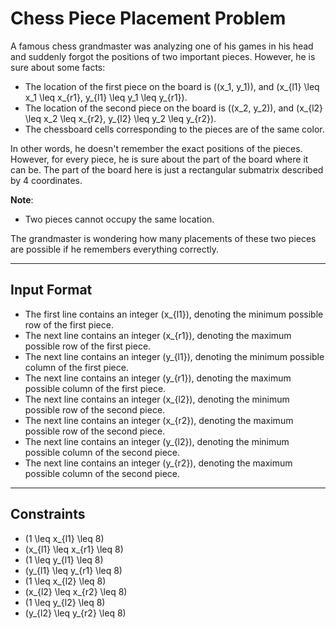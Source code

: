 # Chess Piece Placement Problem  

A famous chess grandmaster was analyzing one of his games in his head and suddenly forgot the positions of two important pieces. However, he is sure about some facts:  

- The location of the first piece on the board is \((x_1, y_1)\), and \(x_{l1} \leq x_1 \leq x_{r1}, y_{l1} \leq y_1 \leq y_{r1}\).  
- The location of the second piece on the board is \((x_2, y_2)\), and \(x_{l2} \leq x_2 \leq x_{r2}, y_{l2} \leq y_2 \leq y_{r2}\).  
- The chessboard cells corresponding to the pieces are of the same color.  

In other words, he doesn't remember the exact positions of the pieces. However, for every piece, he is sure about the part of the board where it can be. The part of the board here is just a rectangular submatrix described by 4 coordinates.  

**Note**:  
- Two pieces cannot occupy the same location.  

The grandmaster is wondering how many placements of these two pieces are possible if he remembers everything correctly.  

---

## Input Format  

- The first line contains an integer \(x_{l1}\), denoting the minimum possible row of the first piece.  
- The next line contains an integer \(x_{r1}\), denoting the maximum possible row of the first piece.  
- The next line contains an integer \(y_{l1}\), denoting the minimum possible column of the first piece.  
- The next line contains an integer \(y_{r1}\), denoting the maximum possible column of the first piece.  
- The next line contains an integer \(x_{l2}\), denoting the minimum possible row of the second piece.  
- The next line contains an integer \(x_{r2}\), denoting the maximum possible row of the second piece.  
- The next line contains an integer \(y_{l2}\), denoting the minimum possible column of the second piece.  
- The next line contains an integer \(y_{r2}\), denoting the maximum possible column of the second piece.  

---

## Constraints  

- \(1 \leq x_{l1} \leq 8\)  
- \(x_{l1} \leq x_{r1} \leq 8\)  
- \(1 \leq y_{l1} \leq 8\)  
- \(y_{l1} \leq y_{r1} \leq 8\)  
- \(1 \leq x_{l2} \leq 8\)  
- \(x_{l2} \leq x_{r2} \leq 8\)  
- \(1 \leq y_{l2} \leq 8\)  
- \(y_{l2} \leq y_{r2} \leq 8\)  
